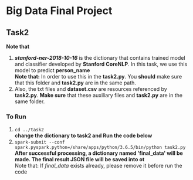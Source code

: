# Big Data Final Project


## Task2
**Note that**
1. ***stanford-ner-2018-10-16*** is the dictionary that contains trained model and classifier developed by **Stanford CoreNLP**. In this task, we use this model to predict **person_name**<br>
   **Note that:** In order to use this in the **task2.py**. You **should** make sure that this folder and **task2.py** are in the same path.
2. Also, the txt files and **dataset.csv** are resources referenced by **task2.py**. **Make sure** that these auxiliary files and **task2.py** are in the same folder.

### To Run

1. `cd ../task2`<br>
**change the dictionary to task2 and Run the code below**<br>
2. ```spark-submit --conf spark.pyspark.python=/share/apps/python/3.6.5/bin/python task2.py```<br>
**After successful processing, a dictionary named 'final_data' will be made. The final result JSON file will be saved into ot**<br>
Note that: If *final_data* exists already, please remove it before run the code